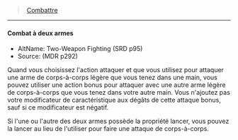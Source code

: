 ﻿---
!GenericItem
Id: combat_hd.md#combat-à-deux-armes
ParentLink: combat_hd.md#combattre
Name: Combat à deux armes
ParentName: Combattre
NameLevel: 4
AltName: Two-Weapon Fighting (SRD p95)
Source: (MDR p292)
Attributes: {}
---
> [Combattre](hd_combat.md)

---

#### Combat à deux armes

- AltName: Two-Weapon Fighting (SRD p95)
- Source: (MDR p292)

Quand vous choisissez l'action attaquer et que vous utilisez pour attaquer une arme de corps-à-corps légère que vous tenez dans une main, vous pouvez utiliser une action bonus pour attaquer avec une autre arme légère de corps-à-corps que vous tenez dans votre autre main. Vous n'ajoutez pas votre modificateur de caractéristique aux dégâts de cette attaque bonus, sauf si ce modificateur est négatif.

Si l'une ou l'autre des deux armes possède la propriété lancer, vous pouvez la lancer au lieu de l'utiliser pour faire une attaque de corps-à-corps.

